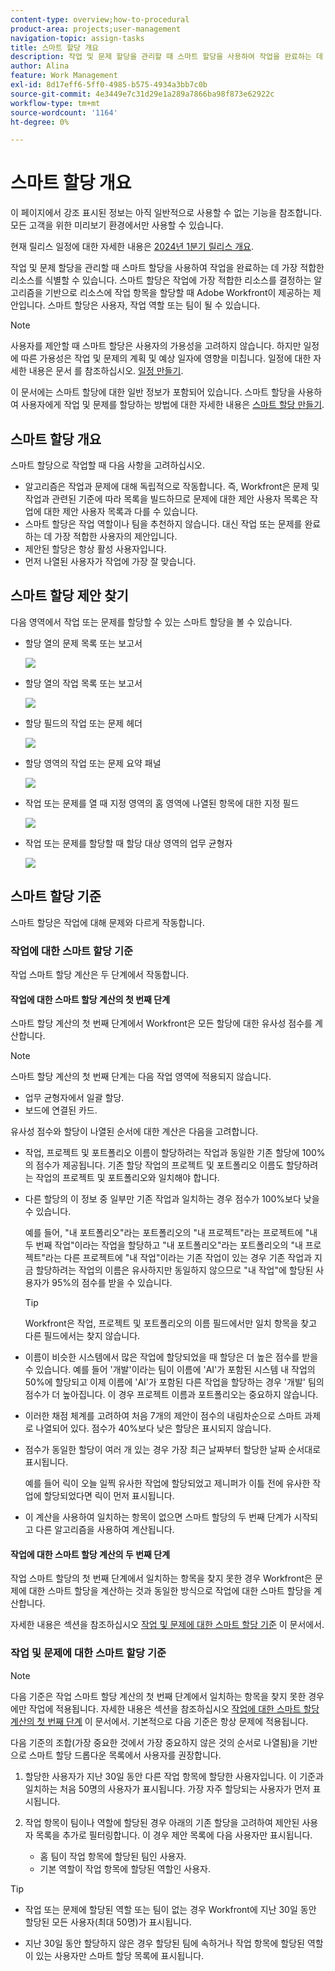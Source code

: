 ```yaml
---
content-type: overview;how-to-procedural
product-area: projects;user-management
navigation-topic: assign-tasks
title: 스마트 할당 개요
description: 작업 및 문제 할당을 관리할 때 스마트 할당을 사용하여 작업을 완료하는 데 가장 적합한 사용자를 식별할 수 있습니다. 스마트 할당은 작업에 가장 적합한 리소스를 결정하는 알고리즘을 기반으로 리소스에 작업 항목을 할당할 때 Adobe Workfront이 제공하는 제안입니다.
author: Alina
feature: Work Management
exl-id: 8d17eff6-5ff0-4985-b575-4934a3bb7c0b
source-git-commit: 4e3449e7c31d29e1a289a7866ba98f873e62922c
workflow-type: tm+mt
source-wordcount: '1164'
ht-degree: 0%

---
```


# 스마트 할당 개요


<span class="preview">이 페이지에서 강조 표시된 정보는 아직 일반적으로 사용할 수 없는 기능을 참조합니다. 모든 고객을 위한 미리보기 환경에서만 사용할 수 있습니다.</span>

<span class="preview">현재 릴리스 일정에 대한 자세한 내용은 [2024년 1분기 릴리스 개요](/help/quicksilver/product-announcements/product-releases/24-q1-release-activity/24-q1-release-overview.md).</span>


작업 및 문제 할당을 관리할 때 스마트 할당을 사용하여 작업을 완료하는 데 가장 적합한 리소스를 식별할 수 있습니다. 스마트 할당은 작업에 가장 적합한 리소스를 결정하는 알고리즘을 기반으로 리소스에 작업 항목을 할당할 때 Adobe Workfront이 제공하는 제안입니다. 스마트 할당은 사용자, 작업 역할 또는 팀이 될 수 있습니다.

>[!NOTE]
>
>사용자를 제안할 때 스마트 할당은 사용자의 가용성을 고려하지 않습니다. 하지만 일정에 따른 가용성은 작업 및 문제의 계획 및 예상 일자에 영향을 미칩니다. 일정에 대한 자세한 내용은 문서 를 참조하십시오. [일정 만들기](../../../administration-and-setup/set-up-workfront/configure-timesheets-schedules/create-schedules.md).

이 문서에는 스마트 할당에 대한 일반 정보가 포함되어 있습니다. 스마트 할당을 사용하여 사용자에게 작업 및 문제를 할당하는 방법에 대한 자세한 내용은 [스마트 할당 만들기](../../../manage-work/tasks/assign-tasks/make-smart-assignments.md).

## 스마트 할당 개요

스마트 할당으로 작업할 때 다음 사항을 고려하십시오.

* 알고리즘은 작업과 문제에 대해 독립적으로 작동합니다. 즉, Workfront은 문제 및 작업과 관련된 기준에 따라 목록을 빌드하므로 문제에 대한 제안 사용자 목록은 작업에 대한 제안 사용자 목록과 다를 수 있습니다.
* 스마트 할당은 작업 역할이나 팀을 추천하지 않습니다. 대신 작업 또는 문제를 완료하는 데 가장 적합한 사용자의 제안입니다.
* 제안된 할당은 항상 활성 사용자입니다.
* 먼저 나열된 사용자가 작업에 가장 잘 맞습니다.

## 스마트 할당 제안 찾기

다음 영역에서 작업 또는 문제를 할당할 수 있는 스마트 할당을 볼 수 있습니다.

* 할당 열의 문제 목록 또는 보고서

  ![](assets/smart-assignments-issue-list.png)

* <span class="preview">할당 열의 작업 목록 또는 보고서 </span>

  <span class="preview">![](assets/smart-assignments-task-list.png)</span>

* 할당 필드의 작업 또는 문제 헤더

  ![](assets/smart-assignments-task-header-nwe-350x302.png)

* 할당 영역의 작업 또는 문제 요약 패널

  ![](assets/smart-assignments-summary-panel-nwe-350x332.png)

* 작업 또는 문제를 열 때 지정 영역의 홈 영역에 나열된 항목에 대한 지정 필드

  ![](assets/smart-assignments-in-home-nwe-350x216.png)

* 작업 또는 문제를 할당할 때 할당 대상 영역의 업무 균형자

  ![](assets/smart-assignments-workload-balancer-bulk-assignments.png)


## 스마트 할당 기준


<div class="preview">

스마트 할당은 작업에 대해 문제와 다르게 작동합니다.

### 작업에 대한 스마트 할당 기준

작업 스마트 할당 계산은 두 단계에서 작동합니다.

#### 작업에 대한 스마트 할당 계산의 첫 번째 단계

스마트 할당 계산의 첫 번째 단계에서 Workfront은 모든 할당에 대한 유사성 점수를 계산합니다.

>[!NOTE]
>
>스마트 할당 계산의 첫 번째 단계는 다음 작업 영역에 적용되지 않습니다.
>
>* 업무 균형자에서 일괄 할당.
>* 보드에 연결된 카드.


유사성 점수와 할당이 나열된 순서에 대한 계산은 다음을 고려합니다.

* 작업, 프로젝트 및 포트폴리오 이름이 할당하려는 작업과 동일한 기존 할당에 100%의 점수가 제공됩니다. 기존 할당 작업의 프로젝트 및 포트폴리오 이름도 할당하려는 작업의 프로젝트 및 포트폴리오와 일치해야 합니다.

* 다른 할당의 이 정보 중 일부만 기존 작업과 일치하는 경우 점수가 100%보다 낮을 수 있습니다.

  예를 들어, &quot;내 포트폴리오&quot;라는 포트폴리오의 &quot;내 프로젝트&quot;라는 프로젝트에 &quot;내 두 번째 작업&quot;이라는 작업을 할당하고 &quot;내 포트폴리오&quot;라는 포트폴리오의 &quot;내 프로젝트&quot;라는 다른 프로젝트에 &quot;내 작업&quot;이라는 기존 작업이 있는 경우 기존 작업과 지금 할당하려는 작업의 이름은 유사하지만 동일하지 않으므로 &quot;내 작업&quot;에 할당된 사용자가 95%의 점수를 받을 수 있습니다.

  >[!TIP]
  >
  >  Workfront은 작업, 프로젝트 및 포트폴리오의 이름 필드에서만 일치 항목을 찾고 다른 필드에서는 찾지 않습니다.

* 이름이 비슷한 시스템에서 많은 작업에 할당되었을 때 할당은 더 높은 점수를 받을 수 있습니다. 예를 들어 &#39;개발&#39;이라는 팀이 이름에 &#39;AI&#39;가 포함된 시스템 내 작업의 50%에 할당되고 이제 이름에 &#39;AI&#39;가 포함된 다른 작업을 할당하는 경우 &#39;개발&#39; 팀의 점수가 더 높아집니다. 이 경우 프로젝트 이름과 포트폴리오는 중요하지 않습니다.

* 이러한 채점 체계를 고려하여 처음 7개의 제안이 점수의 내림차순으로 스마트 과제로 나열되어 있다. 점수가 40%보다 낮은 할당은 표시되지 않습니다.

* 점수가 동일한 할당이 여러 개 있는 경우 가장 최근 날짜부터 할당한 날짜 순서대로 표시됩니다.

  예를 들어 릭이 오늘 일찍 유사한 작업에 할당되었고 제니퍼가 이틀 전에 유사한 작업에 할당되었다면 릭이 먼저 표시됩니다.

* 이 계산을 사용하여 일치하는 항목이 없으면 스마트 할당의 두 번째 단계가 시작되고 다른 알고리즘을 사용하여 계산됩니다.

#### 작업에 대한 스마트 할당 계산의 두 번째 단계

작업 스마트 할당의 첫 번째 단계에서 일치하는 항목을 찾지 못한 경우 Workfront은 문제에 대한 스마트 할당을 계산하는 것과 동일한 방식으로 작업에 대한 스마트 할당을 계산합니다.

자세한 내용은 섹션을 참조하십시오 [작업 및 문제에 대한 스마트 할당 기준](#smart-assignments-criteria-for-tasks-and-issues) 이 문서에서.

### 작업 및 문제에 대한 스마트 할당 기준

</div>

>[!NOTE]
>
><span class="preview">다음 기준은 작업 스마트 할당 계산의 첫 번째 단계에서 일치하는 항목을 찾지 못한 경우에만 작업에 적용됩니다. 자세한 내용은 섹션을 참조하십시오 [작업에 대한 스마트 할당 계산의 첫 번째 단계](#first-phase-of-smart-assignment-calculation-for-tasks) 이 문서에서. 기본적으로 다음 기준은 항상 문제에 적용됩니다. </span>

다음 기준의 조합(가장 중요한 것에서 가장 중요하지 않은 것의 순서로 나열됨)을 기반으로 스마트 할당 드롭다운 목록에서 사용자를 권장합니다.

1. 할당한 사용자가 지난 30일 동안 다른 작업 항목에 할당한 사용자입니다. 이 기준과 일치하는 처음 50명의 사용자가 표시됩니다. 가장 자주 할당되는 사용자가 먼저 표시됩니다.

2. 작업 항목이 팀이나 역할에 할당된 경우 아래의 기존 할당을 고려하여 제안된 사용자 목록을 추가로 필터링합니다. 이 경우 제안 목록에 다음 사용자만 표시됩니다.

   * 홈 팀이 작업 항목에 할당된 팀인 사용자.
   * 기본 역할이 작업 항목에 할당된 역할인 사용자.

>[!TIP]
>
>* 작업 또는 문제에 할당된 역할 또는 팀이 없는 경우 Workfront에 지난 30일 동안 할당된 모든 사용자(최대 50명)가 표시됩니다.
>
>* 지난 30일 동안 할당하지 않은 경우 할당된 팀에 속하거나 작업 항목에 할당된 역할이 있는 사용자만 스마트 할당 목록에 표시됩니다.

<!--the commented out piece in the tip above was live before but I am not totally sure that smart assignments look at your team. I think they look JUST at the team/ role assigned to the work item; see this help site request for more info: https://experience.adobe.com/#/@adobeinternalworkfront/so:hub-Hub/workfront/issue/62fd222200037eb87572c5b6ad6bf53e/overview -->
<!--
<div data-mc-conditions="QuicksilverOrClassic.Draft mode">
<div>
<h3>Smart assignments criteria for the Production environment</h3>
<p>(NOTE: drafted,this was the case BEFORE we updated the logic in the WB - with the 21.4 release)</p>
</div>
<p>Smart assignments display on tasks and issues when the following conditions are met:</p>
<ul>
<li>The task or issue is subordinate to a parent task or issue that has a user, team, or job role currently assigned. </li>
</ul>
<p>Smart assignments display the top twenty recommendations based on a proprietary algorithm that uses your own team information.</p>
<p>Users are recommended in the smart assignments drop-down list based on a combination of the following criteria (listed in order from most important to least important):</p>
<ul>
<li>The user has the team assigned to the task or issue designated as their Home Team</li>
<li>The user is also assigned to the parent task</li>
<li>The user has the same primary job role as is currently assigned to the task or issue</li>
<li>The user has the team assigned to the parent task or issue designated as their Home Team</li>
<li>The user is associated with the same primary job role currently assigned to the parent task</li>
<li>The user is a member of the same team as the user who assigned the task or issue and the team is designated as their Home Team</li>
<li>The user is a member of the same Home Group as the user who is assigning the task or issue</li>
<li>The user has the same primary job role as the user who is assigning the task or issue.</li>
</ul>
</div>
-->

<!--
<div data-mc-conditions="QuicksilverOrClassic.Draft mode">
<h2>Make smart assignments</h2>
<p>(NOTE:&nbsp;this was moved to its own article: make-smart-assignments.) </p>
<p>Smart assignments are available in most locations where you can make assignments in Workfront.</p>
<p>You can use smart assignments on tasks and issues that have previously been assigned to a job role or a team.</p> <note type="note">
You must have a Plan or a Work license and have at least Contribute permissions to a task or an issue to be able to make assignments to the task or the issue. You must have the Make Assignments option enabled in your permission level to make assignments.
</note>
<p>To use smart assignments:</p>
<ol>
<li value="1">Navigate to an issue or a task and click one of the following fields to edit them: <br>
<ul>
<li><p data-mc-conditions="QuicksilverOrClassic.Quicksilver">The <strong>Assignments</strong> field in the task or issue header</p></li>
<li>The <strong>Assignments</strong> field of a task or issue list using in-line editing in a task or issue list. </li>
<li>The <strong>Assignee</strong> field after you have clicked <strong>Advanced</strong> from a task or an issue. </li>
</ul></li>
<li value="2"> <p>Place your cursor in the assignment field, and wait for two seconds, then the <strong>Suggestions</strong> list is displayed.</p> <p>Users displayed in this list are the smart assignment suggestions for the task or the issue.<br></p> <p> <img src="assets/nwe-smart-assignment-suggestions-350x160.png" style="width: 350;height: 160;" data-mc-conditions="QuicksilverOrClassic.Quicksilver"> </p> </li>
<li value="3"> <p>Select the user in the recommendations list by clicking their name. </p> <p>If there are no suggestions, the suggestion list does not open.</p> </li>
<li value="4">(Optional) If you do not want to use one of the recommended users from the smart assignments list, start typing the name of the desired user and select the name when it appears in the list.</li>
<li value="5">Click <strong>Enter</strong> to make the assignment. </li>
</ol>
</div>
-->
